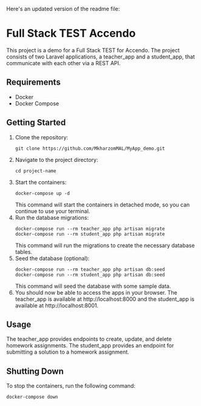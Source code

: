 Here's an updated version of the readme file:

# Full Stack TEST Accendo

This project is a demo for a Full Stack TEST for Accendo. The project consists of two Laravel applications, a teacher_app and a student_app, that communicate with each other via a REST API.

## Requirements
- Docker
- Docker Compose

## Getting Started
1. Clone the repository:
   ```
   git clone https://github.com/MkharzomMAL/MyApp_demo.git
   ```
2. Navigate to the project directory:
   ```
   cd project-name
   ```
3. Start the containers:
   ```
   docker-compose up -d
   ```
   This command will start the containers in detached mode, so you can continue to use your terminal.
4. Run the database migrations:
   ```
   docker-compose run --rm teacher_app php artisan migrate
   docker-compose run --rm student_app php artisan migrate
   ```
   This command will run the migrations to create the necessary database tables.
5. Seed the database (optional):
   ```
   docker-compose run --rm teacher_app php artisan db:seed
   docker-compose run --rm student_app php artisan db:seed
   ```
   This command will seed the database with some sample data.
6. You should now be able to access the apps in your browser. The teacher_app is available at http://localhost:8000 and the student_app is available at http://localhost:8001.

## Usage
The teacher_app provides endpoints to create, update, and delete homework assignments. The student_app provides an endpoint for submitting a solution to a homework assignment.

## Shutting Down
To stop the containers, run the following command:
```
docker-compose down
```
